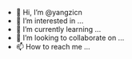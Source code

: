 - 👋 Hi, I’m @yangzicn
- 👀 I’m interested in ...
- 🌱 I’m currently learning ...
- 💞️ I’m looking to collaborate on ...
- 📫 How to reach me ...

<!---
yangzicn/yangzicn is a ✨ special ✨ repository because its `README.md` (this file) appears on your GitHub profile.
You can click the Preview link to take a look at your changes.
--->
